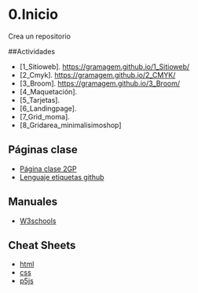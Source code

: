 # 0.Inicio
Crea un repositorio

##Actividades
* [1_Sitioweb]. https://gramagem.github.io/1_Sitioweb/
* [2_Cmyk]. https://gramagem.github.io/2_CMYK/
* [3_Broom]. https://gramagem.github.io/3_Broom/
* [4_Maquetación]. 
* [5_Tarjetas].
* [6_Landingpage].
* [7_Grid_moma].
* [8_Gridarea_minimalisimoshop]
## Páginas clase
* [Página clase 2GP](https://arquesm.github.io/2GP/)
* [Lenguaje etiquetas github](https://github.com/adam-p/markdown-here/wiki/Markdown-Cheatsheet)

## Manuales
* [W3schools](https://www.w3schools.com/html/default.asp)

## Cheat Sheets
* [html](https://websitesetup.org/HTML5-cheat-sheet/)
* [css](https://websitesetup.org/wp-content/uploads/2016/10/wsu-css-cheat-sheet.pdf)
* [p5js](https://github.com/bmoren/p5js-cheat-sheet)
